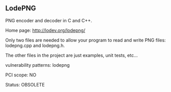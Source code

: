 LodePNG
-------

PNG encoder and decoder in C and C++.

Home page: http://lodev.org/lodepng/

Only two files are needed to allow your program to read and write PNG files: lodepng.cpp and lodepng.h.

The other files in the project are just examples, unit tests, etc...

vulnerability patterns: lodepng

PCI scope: NO

Status: OBSOLETE
